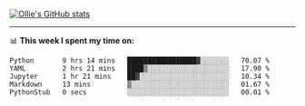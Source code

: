 <!--
**icedpanda/icedpanda** is a ✨ _special_ ✨ repository because its `README.md` (this file) appears on your GitHub profile.

Here are some ideas to get you started:

- 🔭 I’m currently working on ...
- 🌱 I’m currently learning ...
- 👯 I’m looking to collaborate on ...
- 🤔 I’m looking for help with ...
- 💬 Ask me about ...
- 📫 How to reach me: ...
- 😄 Pronouns: ...
- ⚡ Fun fact: ...
-->
[![Ollie's GitHub stats](https://github-readme-stats-icedpanda.vercel.app/api?username=icedpanda&count_private=true&show_icons=true)](https://github.com/icedpanda)

---
📊 **This week I spent my time on:**
<!--START_SECTION:waka-->

```text
Python       9 hrs 14 mins   █████████████████▓░░░░░░░   70.07 %
YAML         2 hrs 21 mins   ████▒░░░░░░░░░░░░░░░░░░░░   17.90 %
Jupyter      1 hr 21 mins    ██▓░░░░░░░░░░░░░░░░░░░░░░   10.34 %
Markdown     13 mins         ▒░░░░░░░░░░░░░░░░░░░░░░░░   01.67 %
PythonStub   0 secs          ░░░░░░░░░░░░░░░░░░░░░░░░░   00.01 %
```

<!--END_SECTION:waka-->

